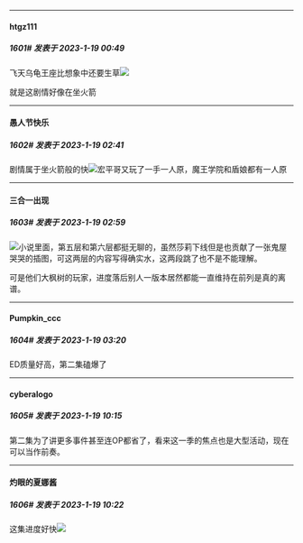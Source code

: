 

*****

####  htgz111  
##### 1601#       发表于 2023-1-19 00:49

飞天乌龟王座比想象中还要生草<img src="https://static.saraba1st.com/image/smiley/face2017/066.png" referrerpolicy="no-referrer">

就是这剧情好像在坐火箭



*****

####  愚人节快乐  
##### 1602#       发表于 2023-1-19 02:41

剧情属于坐火箭般的快<img src="https://static.saraba1st.com/image/smiley/face2017/067.png" referrerpolicy="no-referrer">宏平哥又玩了一手一人原，魔王学院和盾娘都有一人原



*****

####  三合一出现  
##### 1603#       发表于 2023-1-19 02:59

<img src="https://static.saraba1st.com/image/smiley/face2017/067.png" referrerpolicy="no-referrer">小说里面，第五层和第六层都挺无聊的，虽然莎莉下线但是也贡献了一张鬼屋哭哭的插图，可这两层的内容写得确实水，这两段跳了也不是不能理解。

可是他们大枫树的玩家，进度落后别人一版本居然都能一直维持在前列是真的离谱。



*****

####  Pumpkin_ccc  
##### 1604#       发表于 2023-1-19 03:20

ED质量好高，第二集磕爆了



*****

####  cyberalogo  
##### 1605#       发表于 2023-1-19 10:15

第二集为了讲更多事件甚至连OP都省了，看来这一季的焦点也是大型活动，现在可以当作前奏。



*****

####  灼眼的夏娜酱  
##### 1606#       发表于 2023-1-19 10:22

这集进度好快<img src="https://static.saraba1st.com/image/smiley/face2017/069.png" referrerpolicy="no-referrer">

